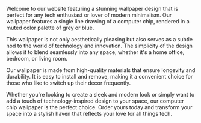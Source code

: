 <!--
Write me content for website with wallpaper "A wallpaper with a single line drawing of a computer chip, in a muted color palette such as grey or blue."
-->

<!--font:"Open Sans"-->

Welcome to our website featuring a stunning wallpaper design that is perfect for any tech enthusiast or lover of modern minimalism. Our wallpaper features a single line drawing of a computer chip, rendered in a muted color palette of grey or blue.

This wallpaper is not only aesthetically pleasing but also serves as a subtle nod to the world of technology and innovation. The simplicity of the design allows it to blend seamlessly into any space, whether it's a home office, bedroom, or living room.

Our wallpaper is made from high-quality materials that ensure longevity and durability. It is easy to install and remove, making it a convenient choice for those who like to switch up their decor frequently.

Whether you're looking to create a sleek and modern look or simply want to add a touch of technology-inspired design to your space, our computer chip wallpaper is the perfect choice. Order yours today and transform your space into a stylish haven that reflects your love for all things tech.
